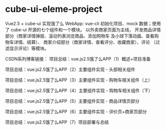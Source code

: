 # cube-ui-eleme-project

Vue2.5 + cube-ui 实现饿了么 WebApp:
vue-cli 初始化项目、mock 数据；使用了 cube-ui 开源的七个组件和一个模块。
以外卖商家页面为主线， 开发商品详情部分（商家详情弹层、滚动列表浏览商品、添加购物车 及小球下落动画、查看购物车详情、结算）、 商家介绍部分（商家详情、查看评分、收藏商家）、评论 （过滤显示评论）等模块。

CSDN系列博客链接：
项目总结：vue.js2.5饿了么APP（1）概述+项目准备 

项目总结：vue.js2.5饿了么APP（2）主要组件实现 - 头部相关组件

项目总结：vue.js2.5饿了么APP（3）主要组件实现 - 购物车相关组件（上）

项目总结：vue.js2.5饿了么APP（4）主要组件实现 - 购物车相关组件（下）

项目总结：vue.js2.5饿了么APP（5）主要组件实现 - 商品详情页部分

项目总结：vue.js2.5饿了么APP（6）主要组件实现 - 评价页+商家页部分

项目总结：vue.js2.5饿了么APP（7）项目部署与总结
